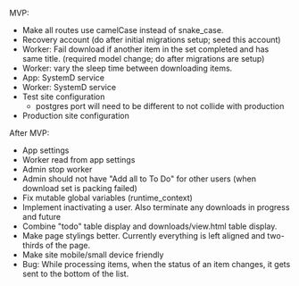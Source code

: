 
MVP:
- Make all routes use camelCase instead of snake_case.
- Recovery account (do after initial migrations setup; seed this account)
- Worker: Fail download if another item in the set completed and has same title.
  (required model change; do after migrations are setup)
- Worker: vary the sleep time between downloading items.
- App: SystemD service
- Worker: SystemD service
- Test site configuration
    - postgres port will need to be different to not collide with production
- Production site configuration

After MVP:
- App settings
- Worker read from app settings
- Admin stop worker
- Admin should not have "Add all to To Do" for other users (when download set
  is packing failed)
- Fix mutable global variables (runtime_context)
- Implement inactivating a user. Also terminate any downloads in progress and
  future
- Combine "todo" table display and downloads/view.html table display.
- Make page stylings better. Currently everything is left aligned and two-thirds
  of the page.
- Make site mobile/small device friendly
- Bug: While processing items, when the status of an item changes, it gets sent
  to the bottom of the list.